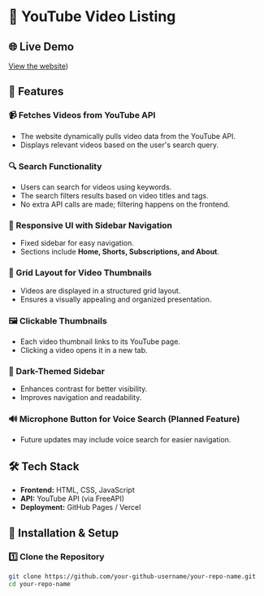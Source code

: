 # 🎥 YouTube Video Listing

## 🌐 Live Demo
[View the website](https://neelam-bind.github.io/video-listing/))

## 📌 Features

### 📹 Fetches Videos from YouTube API
- The website dynamically pulls video data from the YouTube API.
- Displays relevant videos based on the user's search query.

### 🔍 Search Functionality
- Users can search for videos using keywords.
- The search filters results based on video titles and tags.
- No extra API calls are made; filtering happens on the frontend.

### 🎨 Responsive UI with Sidebar Navigation
- Fixed sidebar for easy navigation.
- Sections include **Home, Shorts, Subscriptions, and About**.

### 📁 Grid Layout for Video Thumbnails
- Videos are displayed in a structured grid layout.
- Ensures a visually appealing and organized presentation.

### 🖼️ Clickable Thumbnails
- Each video thumbnail links to its YouTube page.
- Clicking a video opens it in a new tab.

### 🌙 Dark-Themed Sidebar
- Enhances contrast for better visibility.
- Improves navigation and readability.

### 🔊 Microphone Button for Voice Search (Planned Feature)
- Future updates may include voice search for easier navigation.

## 🛠️ Tech Stack
- **Frontend:** HTML, CSS, JavaScript
- **API:** YouTube API (via FreeAPI)
- **Deployment:** GitHub Pages / Vercel

## 🚀 Installation & Setup

### 1️⃣ Clone the Repository
```sh
git clone https://github.com/your-github-username/your-repo-name.git
cd your-repo-name
